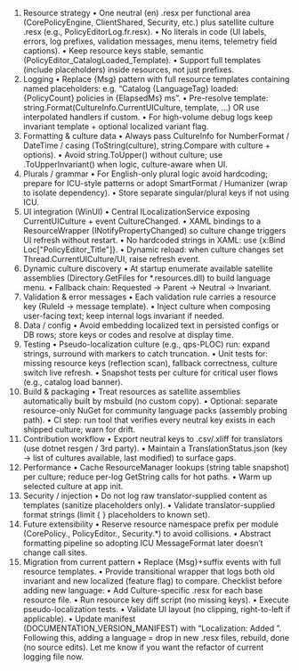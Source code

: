 1.	Resource strategy
•	One neutral (en) .resx per functional area (CorePolicyEngine, ClientShared, Security, etc.) plus satellite culture .resx (e.g., PolicyEditorLog.fr.resx).
•	No literals in code (UI labels, errors, log prefixes, validation messages, menu items, telemetry field captions).
•	Keep resource keys stable, semantic (PolicyEditor_CatalogLoaded_Template).
•	Support full templates (include placeholders) inside resources, not just prefixes.
2.	Logging
•	Replace {Msg} pattern with full resource templates containing named placeholders: e.g. “Catalog {LanguageTag} loaded: {PolicyCount} policies in {ElapsedMs} ms”.
•	Pre-resolve template: string.Format(CultureInfo.CurrentUICulture, template, …) OR use interpolated handlers if custom.
•	For high-volume debug logs keep invariant template + optional localized variant flag.
3.	Formatting & culture data
•	Always pass CultureInfo for NumberFormat / DateTime / casing (ToString(culture), string.Compare with culture + options).
•	Avoid string.ToUpper() without culture; use .ToUpperInvariant() when logic, culture-aware when UI.
4.	Plurals / grammar
•	For English-only plural logic avoid hardcoding; prepare for ICU-style patterns or adopt SmartFormat / Humanizer (wrap to isolate dependency).
•	Store separate singular/plural keys if not using ICU.
5.	UI integration (WinUI)
•	Central ILocalizationService exposing CurrentUICulture + event CultureChanged.
•	XAML bindings to a ResourceWrapper (INotifyPropertyChanged) so culture change triggers UI refresh without restart.
•	No hardcoded strings in XAML: use {x:Bind Loc["PolicyEditor_Title"]}.
•	Dynamic reload: when culture changes set Thread.CurrentUICulture/UI, raise refresh event.
6.	Dynamic culture discovery
•	At startup enumerate available satellite assemblies (Directory.GetFiles for *.resources.dll) to build language menu.
•	Fallback chain: Requested -> Parent -> Neutral -> Invariant.
7.	Validation & error messages
•	Each validation rule carries a resource key (RuleId -> message template).
•	Inject culture when composing user-facing text; keep internal logs invariant if needed.
8.	Data / config
•	Avoid embedding localized text in persisted configs or DB rows; store keys or codes and resolve at display time.
9.	Testing
•	Pseudo-localization culture (e.g., qps-PLOC) run: expand strings, surround with markers to catch truncation.
•	Unit tests for: missing resource keys (reflection scan), fallback correctness, culture switch live refresh.
•	Snapshot tests per culture for critical user flows (e.g., catalog load banner).
10.	Build & packaging
•	Treat resources as satellite assemblies automatically built by msbuild (no custom copy).
•	Optional: separate resource-only NuGet for community language packs (assembly probing path).
•	CI step: run tool that verifies every neutral key exists in each shipped culture; warn for drift.
11.	Contribution workflow
•	Export neutral keys to .csv/.xliff for translators (use dotnet resgen / 3rd party).
•	Maintain a TranslationStatus.json (key -> list of cultures available, last modified) to surface gaps.
12.	Performance
•	Cache ResourceManager lookups (string table snapshot) per culture; reduce per-log GetString calls for hot paths.
•	Warm up selected culture at app init.
13.	Security / injection
•	Do not log raw translator-supplied content as templates (sanitize placeholders only).
•	Validate translator-supplied format strings (limit { } placeholders to known set).
14.	Future extensibility
•	Reserve resource namespace prefix per module (CorePolicy., PolicyEditor., Security.*) to avoid collisions.
•	Abstract formatting pipeline so adopting ICU MessageFormat later doesn’t change call sites.
15.	Migration from current pattern
•	Replace {Msg}+suffix events with full resource templates.
•	Provide transitional wrapper that logs both old invariant and new localized (feature flag) to compare.
Checklist before adding new language:
•	Add Culture-specific .resx for each base resource file.
•	Run resource key diff script (no missing keys).
•	Execute pseudo-localization tests.
•	Validate UI layout (no clipping, right-to-left if applicable).
•	Update manifest (DOCUMENTATION_VERSION_MANIFEST) with “Localization: Added <culture>”.
Following this, adding a language = drop in new .resx files, rebuild, done (no source edits). Let me know if you want the refactor of current logging file now.
